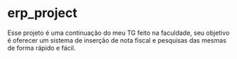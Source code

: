 # erp_project
Esse projeto é uma continuação do meu TG feito na faculdade, seu objetivo é oferecer um sistema de inserção de nota fiscal e pesquisas das mesmas de forma rápido e fácil.
